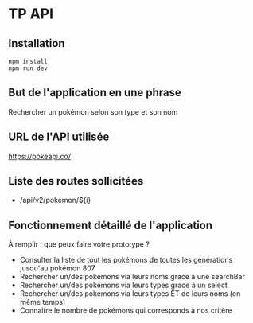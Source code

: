 # TP API

## Installation

```
npm install
npm run dev
```

## But de l'application en une phrase

Rechercher un pokémon selon son type et son nom

## URL de l'API utilisée

https://pokeapi.co/

## Liste des routes sollicitées

- /api/v2/pokemon/${i}

## Fonctionnement détaillé de l'application

À remplir : que peux faire votre prototype ?
<ul>
  <li>Consulter la liste de tout les pokémons de toutes les générations jusqu'au pokémon 807</li>
  <li>Rechercher un/des pokémons via leurs noms grace à une searchBar</li>
  <li>Rechercher un/des pokémons via leurs types grace à un select </li>
  <li>Rechercher un/des pokémons via leurs types ET de leurs noms (en même temps) </li>
  <li>Connaitre le nombre de pokémons qui corresponds à nos critère</li>
</ul>